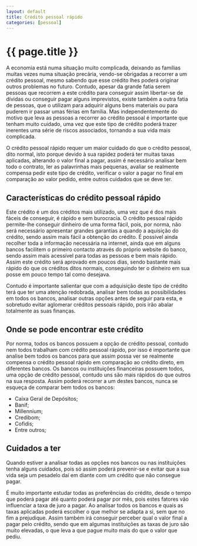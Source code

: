 ```yaml
---
layout: default
title: Crédito pessoal rápido
categories: [pessoal]
---
```


# {{ page.title }}

A economia está numa situação muito complicada, deixando as famílias muitas vezes numa situação precária, vendo-se obrigadas a recorrer a um crédito pessoal, mesmo sabendo que esse crédito lhes poderá originar outros problemas no futuro. Contudo, apesar da grande fatia serem pessoas que recorrem a este crédito para conseguir assim libertar-se de dívidas ou conseguir pagar alguns imprevistos, existe também a outra fatia de pessoas, que o utilizam para adquirir alguns bens materiais ou para puderem ir passar umas férias em família. Mas independentemente do motivo que leva as pessoas a recorrer ao crédito pessoal é importante que tenham muito cuidado, uma vez que este tipo de crédito poderá trazer inerentes uma série de riscos associados, tornando a sua vida mais complicada.

O crédito pessoal rápido requer um maior cuidado do que o crédito pessoal, dito normal, isto porque devido à sua rapidez poderá ter muitas taxas aplicadas, alterando o valor final a pagar, assim é necessário analisar bem todo o contrato, ler as palavrinhas mais pequenas, avaliar se realmente compensa pedir este tipo de crédito, verificar o valor a pagar no final em comparação ao valor pedido, entre outros cuidados que se deve ter.

## Características do crédito pessoal rápido

Este crédito é um dos créditos mais utilizado, uma vez que é dos mais fáceis de conseguir, é rápido e sem burocracia. O crédito pessoal rápido permite-lhe conseguir dinheiro de uma forma fácil, pois, por norma, não será necessário apresentar grandes garantias a quando a aquisição do crédito, sendo assim mais fácil a obtenção do crédito. É possível ainda recolher toda a informação necessária na internet, ainda que em alguns bancos facilitem o primeiro contacto através do próprio website do banco, sendo assim mais acessível para todas as pessoas e bem mais rápido. Assim este crédito será aprovado em poucos dias, sendo bastante mais rápido do que os créditos ditos normais, conseguindo ter o dinheiro em sua posse em pouco tempo tal como desejava.

Contudo é importante salientar que com a adquisição deste tipo de crédito terá que ter uma atenção redobrada, analisar bem todas as possibilidades em todos os bancos, analisar outras opções antes de seguir para esta, e sobretudo evitar aglomerar créditos pessoais rápido, pois irão abalar totalmente as suas finanças.

## Onde se pode encontrar este crédito

Por norma, todos os bancos possuem a opção de crédito pessoal, contudo nem todos trabalham com crédito pessoal rápido, por isso é importante que analise bem todos os bancos para que assim possa ver se realmente compensa o crédito pessoal rápido em comparação ao crédito direto, em diferentes bancos.  Os bancos ou instituições financeiras possuem todos, uma opção de crédito pessoal, contudo uns são mais rápidos do que outros na sua resposta. Assim poderá recorrer a um destes bancos, nunca se esqueça de comparar bem todos os bancos:

* Caixa Geral de Depósitos;
* Banif;
* Millennium;
* Credibom;
* Cofidis;
* Entre outros;

## Cuidados a ter

Quando estiver a analisar todas as opções nos bancos ou nas instituições tenha alguns cuidados, pois só assim poderá prevenir-se e evitar que a sua vida seja um pesadelo daí em diante com um crédito que não consegue pagar.

É muito importante estudar todas as preferências do crédito, desde o tempo que poderá pagar até quanto poderá pagar por mês, pois estes fatores vão influenciar a taxa de juro a pagar. Ao analisar todos os bancos e quais as taxas aplicadas poderá escolher o que melhor se adapta a si, sem que no fim a prejudique. Assim também irá conseguir perceber qual o valor final a pagar pelo crédito, sendo que em algumas instituições as taxas de juro são muito elevadas, o que leva a que pague muito mais do que o valor que pediu.
